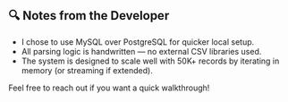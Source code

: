 ## 🔍 Notes from the Developer

- I chose to use MySQL over PostgreSQL for quicker local setup.
- All parsing logic is handwritten — no external CSV libraries used.
- The system is designed to scale well with 50K+ records by iterating in memory (or streaming if extended).

Feel free to reach out if you want a quick walkthrough!

